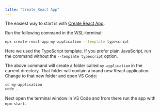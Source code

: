 ```yaml
---
title: "Create React App"
---
```


The easiest way to start is with [Create React App](https://create-react-app.dev/).

Run the following command in the WSL-terminal:

```bash
npx create-react-app my-application --template typescript
```

Here we used the TypeScript template.
If you prefer plain JavaScript, run the command without the `--template typescript` option.

The above command will create a folder called `my-application` in the current directory.
That folder will contain a brand new React application.  Change to that new folder and open VS Code:

```bash
cd my-application
code .
```

Next open the terminal window in VS Code and from there run the app with `npm start`.